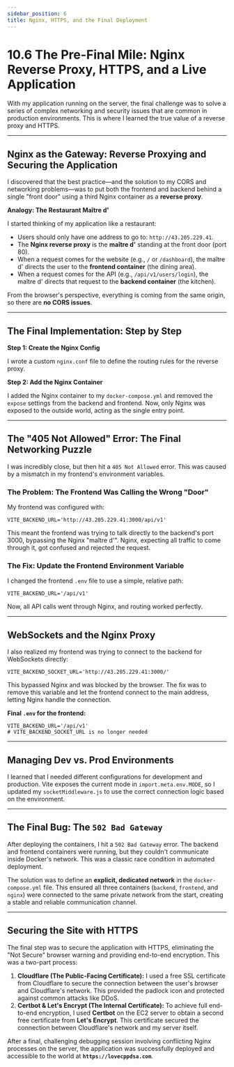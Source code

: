 ```yaml
---
sidebar_position: 6
title: Nginx, HTTPS, and the Final Deployment
---
```



# 10.6 The Pre-Final Mile: Nginx Reverse Proxy, HTTPS, and a Live Application

With my application running on the server, the final challenge was to solve a series of complex networking and security issues that are common in production environments. This is where I learned the true value of a reverse proxy and HTTPS.

---

## Nginx as the Gateway: Reverse Proxying and Securing the Application

I discovered that the best practice—and the solution to my CORS and networking problems—was to put both the frontend and backend behind a single "front door" using a third Nginx container as a **reverse proxy**.

**Analogy: The Restaurant Maître d'**

I started thinking of my application like a restaurant:

- Users should only have one address to go to: `http://43.205.229.41`.
- The **Nginx reverse proxy** is the **maître d'** standing at the front door (port 80).
- When a request comes for the website (e.g., `/` or `/dashboard`), the maître d' directs the user to the **frontend container** (the dining area).
- When a request comes for the API (e.g., `/api/v1/users/login`), the maître d' directs that request to the **backend container** (the kitchen).

From the browser's perspective, everything is coming from the same origin, so there are **no CORS issues**.

---

## The Final Implementation: Step by Step

**Step 1: Create the Nginx Config**

I wrote a custom `nginx.conf` file to define the routing rules for the reverse proxy.

**Step 2: Add the Nginx Container**

I added the Nginx container to my `docker-compose.yml` and removed the `expose` settings from the backend and frontend. Now, only Nginx was exposed to the outside world, acting as the single entry point.

---

## The "405 Not Allowed" Error: The Final Networking Puzzle

I was incredibly close, but then hit a `405 Not Allowed` error. This was caused by a mismatch in my frontend's environment variables.

### The Problem: The Frontend Was Calling the Wrong "Door"

My frontend was configured with:
```
VITE_BACKEND_URL='http://43.205.229.41:3000/api/v1'
```
This meant the frontend was trying to talk directly to the backend's port 3000, bypassing the Nginx "maître d'". Nginx, expecting all traffic to come through it, got confused and rejected the request.

### The Fix: Update the Frontend Environment Variable

I changed the frontend `.env` file to use a simple, relative path:
```
VITE_BACKEND_URL='/api/v1'
```
Now, all API calls went through Nginx, and routing worked perfectly.

---

## WebSockets and the Nginx Proxy

I also realized my frontend was trying to connect to the backend for WebSockets directly:
```
VITE_BACKEND_SOCKET_URL='http://43.205.229.41:3000/'
```
This bypassed Nginx and was blocked by the browser. The fix was to remove this variable and let the frontend connect to the main address, letting Nginx handle the connection.

**Final `.env` for the frontend:**
```
VITE_BACKEND_URL='/api/v1'
# VITE_BACKEND_SOCKET_URL is no longer needed
```

---

## Managing Dev vs. Prod Environments

I learned that I needed different configurations for development and production. Vite exposes the current mode in `import.meta.env.MODE`, so I updated my `socketMiddleware.js` to use the correct connection logic based on the environment.

---

## The Final Bug: The `502 Bad Gateway`

After deploying the containers, I hit a `502 Bad Gateway` error. The backend and frontend containers were running, but they couldn't communicate inside Docker's network. This was a classic race condition in automated deployment.

The solution was to define an **explicit, dedicated network** in the `docker-compose.yml` file. This ensured all three containers (`backend`, `frontend`, and `nginx`) were connected to the same private network from the start, creating a stable and reliable communication channel.

---

## Securing the Site with HTTPS

The final step was to secure the application with HTTPS, eliminating the "Not Secure" browser warning and providing end-to-end encryption. This was a two-part process:

1. **Cloudflare (The Public-Facing Certificate):** I used a free SSL certificate from Cloudflare to secure the connection between the user's browser and Cloudflare's network. This provided the padlock icon and protected against common attacks like DDoS.
2. **Certbot & Let's Encrypt (The Internal Certificate):** To achieve full end-to-end encryption, I used **Certbot** on the EC2 server to obtain a second free certificate from **Let's Encrypt**. This certificate secured the connection between Cloudflare's network and my server itself.

After a final, challenging debugging session involving conflicting Nginx processes on the server, the application was successfully deployed and accessible to the world at **`https://lovecppdsa.com`**.